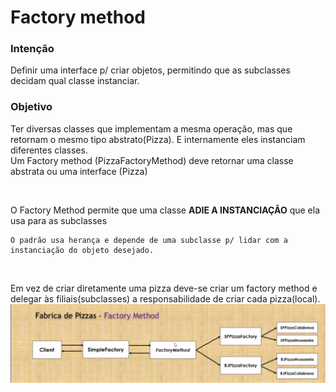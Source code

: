 # Factory method

### Intenção 
Definir uma interface p/ criar objetos, permitindo que as subclasses decidam qual classe instanciar.

### Objetivo
Ter diversas classes que implementam a mesma operação, mas que retornam o mesmo tipo abstrato(Pizza). 
E internamente eles instanciam diferentes classes. <br>
Um Factory method (PizzaFactoryMethod) deve retornar uma classe abstrata ou uma interface (Pizza)


<br>

O Factory Method permite que uma classe **ADIE A INSTANCIAÇÃO** que ela usa para as subclasses 

    O padrão usa herança e depende de uma subclasse p/ lidar com a instanciação do objeto desejado.

<br>

Em vez de criar diretamente uma pizza deve-se criar um factory method e delegar às filiais(subclasses) a responsabilidade de criar cada pizza(local).
![Alt text](image.png)

